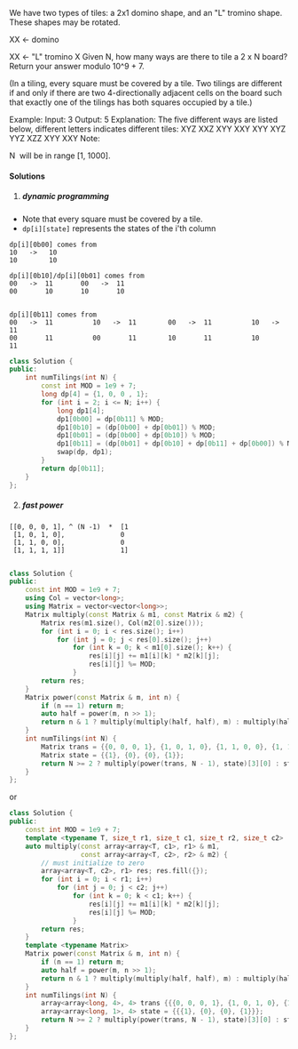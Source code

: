 We have two types of tiles: a 2x1 domino shape, and an "L" tromino shape. These shapes may be rotated.

XX  <- domino

XX  <- "L" tromino
X
Given N, how many ways are there to tile a 2 x N board? Return your answer modulo 10^9 + 7.

(In a tiling, every square must be covered by a tile. Two tilings are different if and only if there are two 4-directionally adjacent cells on the board such that exactly one of the tilings has both squares occupied by a tile.)

Example:
Input: 3
Output: 5
Explanation: 
The five different ways are listed below, different letters indicates different tiles:
XYZ XXZ XYY XXY XYY
XYZ YYZ XZZ XYY XXY
Note:

N  will be in range [1, 1000].

#### Solutions

1. ##### dynamic programming

- Note that every square must be covered by a tile.
- `dp[i][state]` represents the states of the i'th column

```
dp[i][0b00] comes from
10   ->   10
10        10

dp[i][0b10]/dp[i][0b01] comes from
00   ->  11       00   ->  11
00       10       10       10


dp[i][0b11] comes from
00   ->  11          10   ->  11        00   ->  11          10   ->  11
00       11          00       11        10       11          10       11

```

```cpp
class Solution {
public:
    int numTilings(int N) {
        const int MOD = 1e9 + 7;
        long dp[4] = {1, 0, 0 , 1};
        for (int i = 2; i <= N; i++) {
            long dp1[4];
            dp1[0b00] = dp[0b11] % MOD;
            dp1[0b10] = (dp[0b00] + dp[0b01]) % MOD;
            dp1[0b01] = (dp[0b00] + dp[0b10]) % MOD;
            dp1[0b11] = (dp[0b01] + dp[0b10] + dp[0b11] + dp[0b00]) % MOD;
            swap(dp, dp1);
        }
        return dp[0b11];
    }
};
```


2. ##### fast power

```
[[0, 0, 0, 1], ^ (N -1)  *  [1
 [1, 0, 1, 0],              0   
 [1, 1, 0, 0],              0
 [1, 1, 1, 1]]              1]
 

```

```cpp
class Solution {
public:
    const int MOD = 1e9 + 7;
    using Col = vector<long>;
    using Matrix = vector<vector<long>>;
    Matrix multiply(const Matrix & m1, const Matrix & m2) {
        Matrix res(m1.size(), Col(m2[0].size()));
        for (int i = 0; i < res.size(); i++)
            for (int j = 0; j < res[0].size(); j++)
                for (int k = 0; k < m1[0].size(); k++) {
                    res[i][j] += m1[i][k] * m2[k][j];
                    res[i][j] %= MOD;
                }
        return res;
    }
    Matrix power(const Matrix & m, int n) {
        if (n == 1) return m;
        auto half = power(m, n >> 1);
        return n & 1 ? multiply(multiply(half, half), m) : multiply(half, half);
    }
    int numTilings(int N) {
        Matrix trans = {{0, 0, 0, 1}, {1, 0, 1, 0}, {1, 1, 0, 0}, {1, 1, 1, 1}};
        Matrix state = {{1}, {0}, {0}, {1}};
        return N >= 2 ? multiply(power(trans, N - 1), state)[3][0] : state[3][0];;
    }
};
```

or

```cpp
class Solution {
public:
    const int MOD = 1e9 + 7;
    template <typename T, size_t r1, size_t c1, size_t r2, size_t c2>
    auto multiply(const array<array<T, c1>, r1> & m1, 
                  const array<array<T, c2>, r2> & m2) {
        // must initialize to zero
        array<array<T, c2>, r1> res; res.fill({});
        for (int i = 0; i < r1; i++)
            for (int j = 0; j < c2; j++)
                for (int k = 0; k < c1; k++) {
                    res[i][j] += m1[i][k] * m2[k][j];
                    res[i][j] %= MOD;
                }
        return res;
    }
    template <typename Matrix>
    Matrix power(const Matrix & m, int n) {
        if (n == 1) return m;
        auto half = power(m, n >> 1);
        return n & 1 ? multiply(multiply(half, half), m) : multiply(half, half);
    }
    int numTilings(int N) {
        array<array<long, 4>, 4> trans {{{0, 0, 0, 1}, {1, 0, 1, 0}, {1, 1, 0, 0}, {1, 1, 1, 1}}};
        array<array<long, 1>, 4> state = {{{1}, {0}, {0}, {1}}};
        return N >= 2 ? multiply(power(trans, N - 1), state)[3][0] : state[3][0];;
    }
};
```